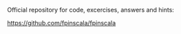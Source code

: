 Official repository for code, excercises, answers and hints:

https://github.com/fpinscala/fpinscala
